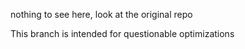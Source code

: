 nothing to see here, look at the original repo

This branch is intended for questionable optimizations

